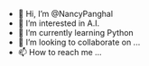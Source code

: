 - 👋 Hi, I’m @NancyPanghal
- 👀 I’m interested in A.I.
- 🌱 I’m currently learning Python
- 💞️ I’m looking to collaborate on ...
- 📫 How to reach me ...

<!---
NancyPanghal/NancyPanghal is a ✨ special ✨ repository because its `README.md` (this file) appears on your GitHub profile.
You can click the Preview link to take a look at your changes.
--->
